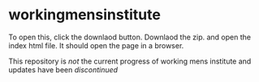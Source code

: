 # workingmensinstitute
To open this, click the downlaod button. Downlaod the zip. and open the index html file. It should open the page in a browser.

This repository is *not* the current progress of working mens institute and updates have been *discontinued*
